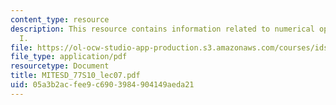 ```yaml
---
content_type: resource
description: This resource contains information related to numerical optimization
  I.
file: https://ol-ocw-studio-app-production.s3.amazonaws.com/courses/ids-338j-multidisciplinary-system-design-optimization-spring-2010/05a3b2acfee9c6903984904149aeda21_MITESD_77S10_lec07.pdf
file_type: application/pdf
resourcetype: Document
title: MITESD_77S10_lec07.pdf
uid: 05a3b2ac-fee9-c690-3984-904149aeda21
---
```

